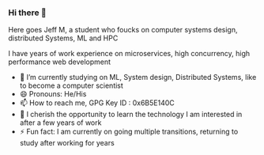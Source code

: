 ### Hi there 👋

Here goes Jeff M, a student who foucks on computer systems design, distributed Systems, ML and HPC

I have years of work experience on microservices, high concurrency, high performance web development

- 🔭  I’m currently studying on ML, System design, Distributed Systems, like to become a computer scientist
- 😄  Pronouns: He/His
- 📫  How to reach me, GPG Key ID : 0x6B5E140C
- 🌱  I cherish the opportunity to learn the technology I am interested in after a few years of work
- ⚡  Fun fact: I am currently on going multiple transitions, returning to study after working for years


<!--
**lovejavaee/lovejavaee** is a ✨ _special_ ✨ repository because its `README.md` (this file) appears on your GitHub profile.

Here are some ideas to get you started:

- 🔭 I’m currently working on ...
- 🌱 I’m currently learning ...
- 👯 I’m looking to collaborate on ...
- 🤔 I’m looking for help with ...
- 💬 Ask me about ...
- 📫 How to reach me: ...
- 😄 Pronouns: ...
- ⚡ Fun fact: ...
-->
